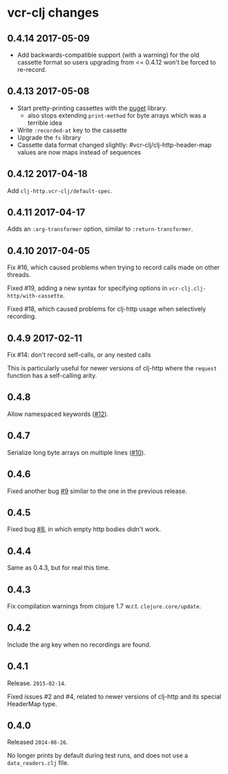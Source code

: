 # vcr-clj changes

## 0.4.14 2017-05-09

- Add backwards-compatible support (with a warning) for the old
  cassette format so users upgrading from <= 0.4.12 won't be forced to
  re-record.

## 0.4.13 2017-05-08

- Start pretty-printing cassettes with the
  [puget](https://github.com/greglook/puget/) library.
  - also stops extending `print-method` for byte arrays
    which was a terrible idea
- Write `:recorded-at` key to the cassette
- Upgrade the `fs` library
- Cassette data format changed slightly:
  #vcr-clj/clj-http-header-map values are now maps instead
  of sequences

## 0.4.12 2017-04-18

Add `clj-http.vcr-clj/default-spec`.

## 0.4.11 2017-04-17

Adds an `:arg-transformer` option, similar to `:return-transformer`.

## 0.4.10 2017-04-05

Fix #16, which caused problems when trying to record calls made on
other threads.

Fixed #19, adding a new syntax for specifying options in
`vcr-clj.clj-http/with-cassette`.

Fixed #18, which caused problems for clj-http usage when selectively
recording.

## 0.4.9 2017-02-11

Fix #14: don't record self-calls, or any nested calls

This is particularly useful for newer versions of clj-http where the
`request` function has a self-calling arity.

## 0.4.8

Allow namespaced keywords ([#12](https://github.com/gfredericks/vcr-clj/pull/12)).

## 0.4.7

Serialize long byte arrays on multiple lines ([#10](https://github.com/gfredericks/vcr-clj/pull/10)).

## 0.4.6

Fixed another bug [#9](https://github.com/gfredericks/vcr-clj/pull/9)
similar to the one in the previous release.

## 0.4.5

Fixed bug [#8](https://github.com/gfredericks/vcr-clj/pull/8), in which empty http bodies didn't work.

## 0.4.4

Same as 0.4.3, but for real this time.

## 0.4.3

Fix compilation warnings from clojure 1.7 w.r.t. `clojure.core/update`.

## 0.4.2

Include the arg key when no recordings are found.

## 0.4.1

Release. `2015-02-14`.

Fixed issues #2 and #4, related to newer versions of clj-http and its
special HeaderMap type.

## 0.4.0

Released `2014-08-26`.

No longer prints by default during test runs, and does not use a
`data_readers.clj` file.
